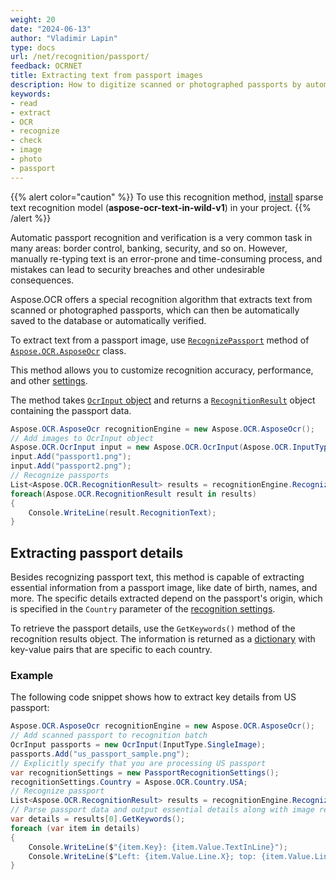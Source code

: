 ```yaml
---
weight: 20
date: "2024-06-13"
author: "Vladimir Lapin"
type: docs
url: /net/recognition/passport/
feedback: OCRNET
title: Extracting text from passport images
description: How to digitize scanned or photographed passports by automatically extracting text from them.
keywords:
- read
- extract
- OCR
- recognize
- check
- image
- photo
- passport
---
```


{{% alert color="caution" %}} 
To use this recognition method, [install](/ocr/net/modules/) sparse text recognition model (**aspose-ocr-text-in-wild-v1**) in your project.
{{% /alert %}}

Automatic passport recognition and verification is a very common task in many areas: border control, banking, security, and so on. However, manually re-typing text is an error-prone and time-consuming process, and mistakes can lead to security breaches and other undesirable consequences.

Aspose.OCR offers a special recognition algorithm that extracts text from scanned or photographed passports, which can then be automatically saved to the database or automatically verified.

To extract text from a passport image, use [`RecognizePassport`](https://reference.aspose.com/ocr/net/aspose.ocr/asposeocr/recognizepassport/) method of [`Aspose.OCR.AsposeOcr`](https://reference.aspose.com/ocr/net/aspose.ocr/asposeocr/) class.

This method allows you to customize recognition accuracy, performance, and other [settings](/ocr/net/recognition-settings-passport/).

The method takes [`OcrInput` object](/ocr/net/ocrinput/) and returns a [`RecognitionResult`](https://reference.aspose.com/ocr/net/aspose.ocr/recognitionresult/) object containing the passport data.

```csharp
Aspose.OCR.AsposeOcr recognitionEngine = new Aspose.OCR.AsposeOcr();
// Add images to OcrInput object
Aspose.OCR.OcrInput input = new Aspose.OCR.OcrInput(Aspose.OCR.InputType.SingleImage);
input.Add("passport1.png");
input.Add("passport2.png");
// Recognize passports
List<Aspose.OCR.RecognitionResult> results = recognitionEngine.RecognizePassport(input);
foreach(Aspose.OCR.RecognitionResult result in results)
{
	Console.WriteLine(result.RecognitionText);
}
```

## Extracting passport details

Besides recognizing passport text, this method is capable of extracting essential information from a passport image, like date of birth, names, and more. The specific details extracted depend on the passport's origin, which is specified in the `Country` parameter of the [recognition settings](/ocr/net/recognition-settings-passport/).

To retrieve the passport details, use the `GetKeywords()` method of the recognition results object. The information is returned as a [dictionary](https://learn.microsoft.com/en-us/dotnet/api/system.collections.generic.dictionary-2) with key-value pairs that are specific to each country.

### Example

The following code snippet shows how to extract key details from US passport:

```csharp
Aspose.OCR.AsposeOcr recognitionEngine = new Aspose.OCR.AsposeOcr();
// Add scanned passport to recognition batch
OcrInput passports = new OcrInput(InputType.SingleImage);
passports.Add("us_passport_sample.png");
// Explicitly specify that you are processing US passport
var recognitionSettings = new PassportRecognitionSettings();
recognitionSettings.Country = Aspose.OCR.Country.USA;
// Recognize passport
List<Aspose.OCR.RecognitionResult> results = recognitionEngine.RecognizePassport(passports, recognitionSettings);
// Parse passport data and output essential details along with image regions they were found in
var details = results[0].GetKeywords();
foreach (var item in details)
{
	Console.WriteLine($"{item.Key}: {item.Value.TextInLine}");
	Console.WriteLine($"Left: {item.Value.Line.X}; top: {item.Value.Line.Y}; size: {item.Value.Line.Width} x {item.Value.Line.Height}");
}
```
